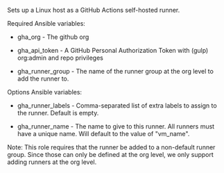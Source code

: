 Sets up a Linux host as a GitHub Actions self-hosted runner.

Required Ansible variables:

  - gha_org - The github org

  - gha_api_token - A GitHub Personal Authorization Token with (gulp) org:admin
    and repo privileges

  - gha_runner_group - The name of the runner group at the org level to add the
    runner to.

Options Ansible variables:

  - gha_runner_labels - Comma-separated list of extra labels to assign to the
    runner. Default is empty.

  - gha_runner_name - The name to give to this runner. All runners must
    have a unique name. Will default to the value of "vm_name".

Note: This role requires that the runner be added to a non-default runner group.
Since those can only be defined at the org level, we only support adding runners
at the org level.
